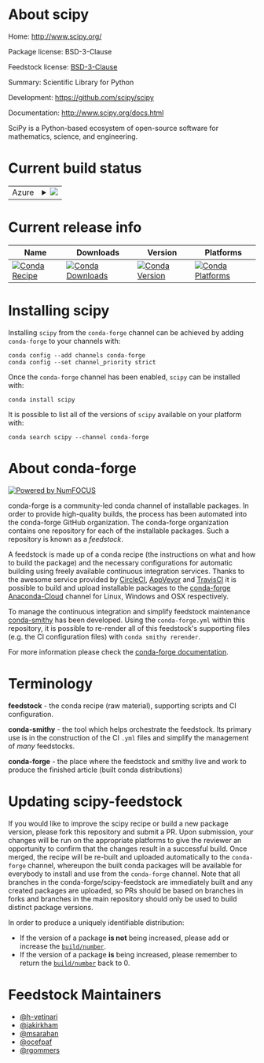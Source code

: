 About scipy
===========

Home: http://www.scipy.org/

Package license: BSD-3-Clause

Feedstock license: [BSD-3-Clause](https://github.com/conda-forge/scipy-feedstock/blob/master/LICENSE.txt)

Summary: Scientific Library for Python

Development: https://github.com/scipy/scipy

Documentation: http://www.scipy.org/docs.html

SciPy is a Python-based ecosystem of open-source software for mathematics,
science, and engineering.


Current build status
====================


<table>
    
  <tr>
    <td>Azure</td>
    <td>
      <details>
        <summary>
          <a href="https://dev.azure.com/conda-forge/feedstock-builds/_build/latest?definitionId=1887&branchName=master">
            <img src="https://dev.azure.com/conda-forge/feedstock-builds/_apis/build/status/scipy-feedstock?branchName=master">
          </a>
        </summary>
        <table>
          <thead><tr><th>Variant</th><th>Status</th></tr></thead>
          <tbody><tr>
              <td>linux_64_numpy1.18python3.7.____cpythonpython_implcpython</td>
              <td>
                <a href="https://dev.azure.com/conda-forge/feedstock-builds/_build/latest?definitionId=1887&branchName=master">
                  <img src="https://dev.azure.com/conda-forge/feedstock-builds/_apis/build/status/scipy-feedstock?branchName=master&jobName=linux&configuration=linux_64_numpy1.18python3.7.____cpythonpython_implcpython" alt="variant">
                </a>
              </td>
            </tr><tr>
              <td>linux_64_numpy1.18python3.8.____cpythonpython_implcpython</td>
              <td>
                <a href="https://dev.azure.com/conda-forge/feedstock-builds/_build/latest?definitionId=1887&branchName=master">
                  <img src="https://dev.azure.com/conda-forge/feedstock-builds/_apis/build/status/scipy-feedstock?branchName=master&jobName=linux&configuration=linux_64_numpy1.18python3.8.____cpythonpython_implcpython" alt="variant">
                </a>
              </td>
            </tr><tr>
              <td>linux_64_numpy1.19python3.7.____73_pypypython_implpypy</td>
              <td>
                <a href="https://dev.azure.com/conda-forge/feedstock-builds/_build/latest?definitionId=1887&branchName=master">
                  <img src="https://dev.azure.com/conda-forge/feedstock-builds/_apis/build/status/scipy-feedstock?branchName=master&jobName=linux&configuration=linux_64_numpy1.19python3.7.____73_pypypython_implpypy" alt="variant">
                </a>
              </td>
            </tr><tr>
              <td>linux_64_numpy1.19python3.9.____cpythonpython_implcpython</td>
              <td>
                <a href="https://dev.azure.com/conda-forge/feedstock-builds/_build/latest?definitionId=1887&branchName=master">
                  <img src="https://dev.azure.com/conda-forge/feedstock-builds/_apis/build/status/scipy-feedstock?branchName=master&jobName=linux&configuration=linux_64_numpy1.19python3.9.____cpythonpython_implcpython" alt="variant">
                </a>
              </td>
            </tr><tr>
              <td>linux_64_numpy1.21python3.10.____cpythonpython_implcpython</td>
              <td>
                <a href="https://dev.azure.com/conda-forge/feedstock-builds/_build/latest?definitionId=1887&branchName=master">
                  <img src="https://dev.azure.com/conda-forge/feedstock-builds/_apis/build/status/scipy-feedstock?branchName=master&jobName=linux&configuration=linux_64_numpy1.21python3.10.____cpythonpython_implcpython" alt="variant">
                </a>
              </td>
            </tr><tr>
              <td>linux_aarch64_numpy1.18python3.7.____cpythonpython_implcpython</td>
              <td>
                <a href="https://dev.azure.com/conda-forge/feedstock-builds/_build/latest?definitionId=1887&branchName=master">
                  <img src="https://dev.azure.com/conda-forge/feedstock-builds/_apis/build/status/scipy-feedstock?branchName=master&jobName=linux&configuration=linux_aarch64_numpy1.18python3.7.____cpythonpython_implcpython" alt="variant">
                </a>
              </td>
            </tr><tr>
              <td>linux_aarch64_numpy1.18python3.8.____cpythonpython_implcpython</td>
              <td>
                <a href="https://dev.azure.com/conda-forge/feedstock-builds/_build/latest?definitionId=1887&branchName=master">
                  <img src="https://dev.azure.com/conda-forge/feedstock-builds/_apis/build/status/scipy-feedstock?branchName=master&jobName=linux&configuration=linux_aarch64_numpy1.18python3.8.____cpythonpython_implcpython" alt="variant">
                </a>
              </td>
            </tr><tr>
              <td>linux_aarch64_numpy1.19python3.7.____73_pypypython_implpypy</td>
              <td>
                <a href="https://dev.azure.com/conda-forge/feedstock-builds/_build/latest?definitionId=1887&branchName=master">
                  <img src="https://dev.azure.com/conda-forge/feedstock-builds/_apis/build/status/scipy-feedstock?branchName=master&jobName=linux&configuration=linux_aarch64_numpy1.19python3.7.____73_pypypython_implpypy" alt="variant">
                </a>
              </td>
            </tr><tr>
              <td>linux_aarch64_numpy1.19python3.9.____cpythonpython_implcpython</td>
              <td>
                <a href="https://dev.azure.com/conda-forge/feedstock-builds/_build/latest?definitionId=1887&branchName=master">
                  <img src="https://dev.azure.com/conda-forge/feedstock-builds/_apis/build/status/scipy-feedstock?branchName=master&jobName=linux&configuration=linux_aarch64_numpy1.19python3.9.____cpythonpython_implcpython" alt="variant">
                </a>
              </td>
            </tr><tr>
              <td>linux_aarch64_numpy1.21python3.10.____cpythonpython_implcpython</td>
              <td>
                <a href="https://dev.azure.com/conda-forge/feedstock-builds/_build/latest?definitionId=1887&branchName=master">
                  <img src="https://dev.azure.com/conda-forge/feedstock-builds/_apis/build/status/scipy-feedstock?branchName=master&jobName=linux&configuration=linux_aarch64_numpy1.21python3.10.____cpythonpython_implcpython" alt="variant">
                </a>
              </td>
            </tr><tr>
              <td>linux_ppc64le_numpy1.18python3.7.____cpythonpython_implcpython</td>
              <td>
                <a href="https://dev.azure.com/conda-forge/feedstock-builds/_build/latest?definitionId=1887&branchName=master">
                  <img src="https://dev.azure.com/conda-forge/feedstock-builds/_apis/build/status/scipy-feedstock?branchName=master&jobName=linux&configuration=linux_ppc64le_numpy1.18python3.7.____cpythonpython_implcpython" alt="variant">
                </a>
              </td>
            </tr><tr>
              <td>linux_ppc64le_numpy1.18python3.8.____cpythonpython_implcpython</td>
              <td>
                <a href="https://dev.azure.com/conda-forge/feedstock-builds/_build/latest?definitionId=1887&branchName=master">
                  <img src="https://dev.azure.com/conda-forge/feedstock-builds/_apis/build/status/scipy-feedstock?branchName=master&jobName=linux&configuration=linux_ppc64le_numpy1.18python3.8.____cpythonpython_implcpython" alt="variant">
                </a>
              </td>
            </tr><tr>
              <td>linux_ppc64le_numpy1.19python3.7.____73_pypypython_implpypy</td>
              <td>
                <a href="https://dev.azure.com/conda-forge/feedstock-builds/_build/latest?definitionId=1887&branchName=master">
                  <img src="https://dev.azure.com/conda-forge/feedstock-builds/_apis/build/status/scipy-feedstock?branchName=master&jobName=linux&configuration=linux_ppc64le_numpy1.19python3.7.____73_pypypython_implpypy" alt="variant">
                </a>
              </td>
            </tr><tr>
              <td>linux_ppc64le_numpy1.19python3.9.____cpythonpython_implcpython</td>
              <td>
                <a href="https://dev.azure.com/conda-forge/feedstock-builds/_build/latest?definitionId=1887&branchName=master">
                  <img src="https://dev.azure.com/conda-forge/feedstock-builds/_apis/build/status/scipy-feedstock?branchName=master&jobName=linux&configuration=linux_ppc64le_numpy1.19python3.9.____cpythonpython_implcpython" alt="variant">
                </a>
              </td>
            </tr><tr>
              <td>linux_ppc64le_numpy1.21python3.10.____cpythonpython_implcpython</td>
              <td>
                <a href="https://dev.azure.com/conda-forge/feedstock-builds/_build/latest?definitionId=1887&branchName=master">
                  <img src="https://dev.azure.com/conda-forge/feedstock-builds/_apis/build/status/scipy-feedstock?branchName=master&jobName=linux&configuration=linux_ppc64le_numpy1.21python3.10.____cpythonpython_implcpython" alt="variant">
                </a>
              </td>
            </tr><tr>
              <td>osx_64_numpy1.18python3.7.____cpythonpython_implcpython</td>
              <td>
                <a href="https://dev.azure.com/conda-forge/feedstock-builds/_build/latest?definitionId=1887&branchName=master">
                  <img src="https://dev.azure.com/conda-forge/feedstock-builds/_apis/build/status/scipy-feedstock?branchName=master&jobName=osx&configuration=osx_64_numpy1.18python3.7.____cpythonpython_implcpython" alt="variant">
                </a>
              </td>
            </tr><tr>
              <td>osx_64_numpy1.18python3.8.____cpythonpython_implcpython</td>
              <td>
                <a href="https://dev.azure.com/conda-forge/feedstock-builds/_build/latest?definitionId=1887&branchName=master">
                  <img src="https://dev.azure.com/conda-forge/feedstock-builds/_apis/build/status/scipy-feedstock?branchName=master&jobName=osx&configuration=osx_64_numpy1.18python3.8.____cpythonpython_implcpython" alt="variant">
                </a>
              </td>
            </tr><tr>
              <td>osx_64_numpy1.19python3.7.____73_pypypython_implpypy</td>
              <td>
                <a href="https://dev.azure.com/conda-forge/feedstock-builds/_build/latest?definitionId=1887&branchName=master">
                  <img src="https://dev.azure.com/conda-forge/feedstock-builds/_apis/build/status/scipy-feedstock?branchName=master&jobName=osx&configuration=osx_64_numpy1.19python3.7.____73_pypypython_implpypy" alt="variant">
                </a>
              </td>
            </tr><tr>
              <td>osx_64_numpy1.19python3.9.____cpythonpython_implcpython</td>
              <td>
                <a href="https://dev.azure.com/conda-forge/feedstock-builds/_build/latest?definitionId=1887&branchName=master">
                  <img src="https://dev.azure.com/conda-forge/feedstock-builds/_apis/build/status/scipy-feedstock?branchName=master&jobName=osx&configuration=osx_64_numpy1.19python3.9.____cpythonpython_implcpython" alt="variant">
                </a>
              </td>
            </tr><tr>
              <td>osx_64_numpy1.21python3.10.____cpythonpython_implcpython</td>
              <td>
                <a href="https://dev.azure.com/conda-forge/feedstock-builds/_build/latest?definitionId=1887&branchName=master">
                  <img src="https://dev.azure.com/conda-forge/feedstock-builds/_apis/build/status/scipy-feedstock?branchName=master&jobName=osx&configuration=osx_64_numpy1.21python3.10.____cpythonpython_implcpython" alt="variant">
                </a>
              </td>
            </tr><tr>
              <td>osx_arm64_numpy1.19python3.8.____cpython</td>
              <td>
                <a href="https://dev.azure.com/conda-forge/feedstock-builds/_build/latest?definitionId=1887&branchName=master">
                  <img src="https://dev.azure.com/conda-forge/feedstock-builds/_apis/build/status/scipy-feedstock?branchName=master&jobName=osx&configuration=osx_arm64_numpy1.19python3.8.____cpython" alt="variant">
                </a>
              </td>
            </tr><tr>
              <td>osx_arm64_numpy1.19python3.9.____cpython</td>
              <td>
                <a href="https://dev.azure.com/conda-forge/feedstock-builds/_build/latest?definitionId=1887&branchName=master">
                  <img src="https://dev.azure.com/conda-forge/feedstock-builds/_apis/build/status/scipy-feedstock?branchName=master&jobName=osx&configuration=osx_arm64_numpy1.19python3.9.____cpython" alt="variant">
                </a>
              </td>
            </tr><tr>
              <td>osx_arm64_numpy1.21python3.10.____cpython</td>
              <td>
                <a href="https://dev.azure.com/conda-forge/feedstock-builds/_build/latest?definitionId=1887&branchName=master">
                  <img src="https://dev.azure.com/conda-forge/feedstock-builds/_apis/build/status/scipy-feedstock?branchName=master&jobName=osx&configuration=osx_arm64_numpy1.21python3.10.____cpython" alt="variant">
                </a>
              </td>
            </tr><tr>
              <td>win_64_numpy1.18python3.7.____cpythonpython_implcpython</td>
              <td>
                <a href="https://dev.azure.com/conda-forge/feedstock-builds/_build/latest?definitionId=1887&branchName=master">
                  <img src="https://dev.azure.com/conda-forge/feedstock-builds/_apis/build/status/scipy-feedstock?branchName=master&jobName=win&configuration=win_64_numpy1.18python3.7.____cpythonpython_implcpython" alt="variant">
                </a>
              </td>
            </tr><tr>
              <td>win_64_numpy1.18python3.8.____cpythonpython_implcpython</td>
              <td>
                <a href="https://dev.azure.com/conda-forge/feedstock-builds/_build/latest?definitionId=1887&branchName=master">
                  <img src="https://dev.azure.com/conda-forge/feedstock-builds/_apis/build/status/scipy-feedstock?branchName=master&jobName=win&configuration=win_64_numpy1.18python3.8.____cpythonpython_implcpython" alt="variant">
                </a>
              </td>
            </tr><tr>
              <td>win_64_numpy1.19python3.7.____73_pypypython_implpypy</td>
              <td>
                <a href="https://dev.azure.com/conda-forge/feedstock-builds/_build/latest?definitionId=1887&branchName=master">
                  <img src="https://dev.azure.com/conda-forge/feedstock-builds/_apis/build/status/scipy-feedstock?branchName=master&jobName=win&configuration=win_64_numpy1.19python3.7.____73_pypypython_implpypy" alt="variant">
                </a>
              </td>
            </tr><tr>
              <td>win_64_numpy1.19python3.9.____cpythonpython_implcpython</td>
              <td>
                <a href="https://dev.azure.com/conda-forge/feedstock-builds/_build/latest?definitionId=1887&branchName=master">
                  <img src="https://dev.azure.com/conda-forge/feedstock-builds/_apis/build/status/scipy-feedstock?branchName=master&jobName=win&configuration=win_64_numpy1.19python3.9.____cpythonpython_implcpython" alt="variant">
                </a>
              </td>
            </tr><tr>
              <td>win_64_numpy1.21python3.10.____cpythonpython_implcpython</td>
              <td>
                <a href="https://dev.azure.com/conda-forge/feedstock-builds/_build/latest?definitionId=1887&branchName=master">
                  <img src="https://dev.azure.com/conda-forge/feedstock-builds/_apis/build/status/scipy-feedstock?branchName=master&jobName=win&configuration=win_64_numpy1.21python3.10.____cpythonpython_implcpython" alt="variant">
                </a>
              </td>
            </tr>
          </tbody>
        </table>
      </details>
    </td>
  </tr>
</table>

Current release info
====================

| Name | Downloads | Version | Platforms |
| --- | --- | --- | --- |
| [![Conda Recipe](https://img.shields.io/badge/recipe-scipy-green.svg)](https://anaconda.org/conda-forge/scipy) | [![Conda Downloads](https://img.shields.io/conda/dn/conda-forge/scipy.svg)](https://anaconda.org/conda-forge/scipy) | [![Conda Version](https://img.shields.io/conda/vn/conda-forge/scipy.svg)](https://anaconda.org/conda-forge/scipy) | [![Conda Platforms](https://img.shields.io/conda/pn/conda-forge/scipy.svg)](https://anaconda.org/conda-forge/scipy) |

Installing scipy
================

Installing `scipy` from the `conda-forge` channel can be achieved by adding `conda-forge` to your channels with:

```
conda config --add channels conda-forge
conda config --set channel_priority strict
```

Once the `conda-forge` channel has been enabled, `scipy` can be installed with:

```
conda install scipy
```

It is possible to list all of the versions of `scipy` available on your platform with:

```
conda search scipy --channel conda-forge
```


About conda-forge
=================

[![Powered by
NumFOCUS](https://img.shields.io/badge/powered%20by-NumFOCUS-orange.svg?style=flat&colorA=E1523D&colorB=007D8A)](https://numfocus.org)

conda-forge is a community-led conda channel of installable packages.
In order to provide high-quality builds, the process has been automated into the
conda-forge GitHub organization. The conda-forge organization contains one repository
for each of the installable packages. Such a repository is known as a *feedstock*.

A feedstock is made up of a conda recipe (the instructions on what and how to build
the package) and the necessary configurations for automatic building using freely
available continuous integration services. Thanks to the awesome service provided by
[CircleCI](https://circleci.com/), [AppVeyor](https://www.appveyor.com/)
and [TravisCI](https://travis-ci.com/) it is possible to build and upload installable
packages to the [conda-forge](https://anaconda.org/conda-forge)
[Anaconda-Cloud](https://anaconda.org/) channel for Linux, Windows and OSX respectively.

To manage the continuous integration and simplify feedstock maintenance
[conda-smithy](https://github.com/conda-forge/conda-smithy) has been developed.
Using the ``conda-forge.yml`` within this repository, it is possible to re-render all of
this feedstock's supporting files (e.g. the CI configuration files) with ``conda smithy rerender``.

For more information please check the [conda-forge documentation](https://conda-forge.org/docs/).

Terminology
===========

**feedstock** - the conda recipe (raw material), supporting scripts and CI configuration.

**conda-smithy** - the tool which helps orchestrate the feedstock.
                   Its primary use is in the construction of the CI ``.yml`` files
                   and simplify the management of *many* feedstocks.

**conda-forge** - the place where the feedstock and smithy live and work to
                  produce the finished article (built conda distributions)


Updating scipy-feedstock
========================

If you would like to improve the scipy recipe or build a new
package version, please fork this repository and submit a PR. Upon submission,
your changes will be run on the appropriate platforms to give the reviewer an
opportunity to confirm that the changes result in a successful build. Once
merged, the recipe will be re-built and uploaded automatically to the
`conda-forge` channel, whereupon the built conda packages will be available for
everybody to install and use from the `conda-forge` channel.
Note that all branches in the conda-forge/scipy-feedstock are
immediately built and any created packages are uploaded, so PRs should be based
on branches in forks and branches in the main repository should only be used to
build distinct package versions.

In order to produce a uniquely identifiable distribution:
 * If the version of a package **is not** being increased, please add or increase
   the [``build/number``](https://docs.conda.io/projects/conda-build/en/latest/resources/define-metadata.html#build-number-and-string).
 * If the version of a package **is** being increased, please remember to return
   the [``build/number``](https://docs.conda.io/projects/conda-build/en/latest/resources/define-metadata.html#build-number-and-string)
   back to 0.

Feedstock Maintainers
=====================

* [@h-vetinari](https://github.com/h-vetinari/)
* [@jakirkham](https://github.com/jakirkham/)
* [@msarahan](https://github.com/msarahan/)
* [@ocefpaf](https://github.com/ocefpaf/)
* [@rgommers](https://github.com/rgommers/)

